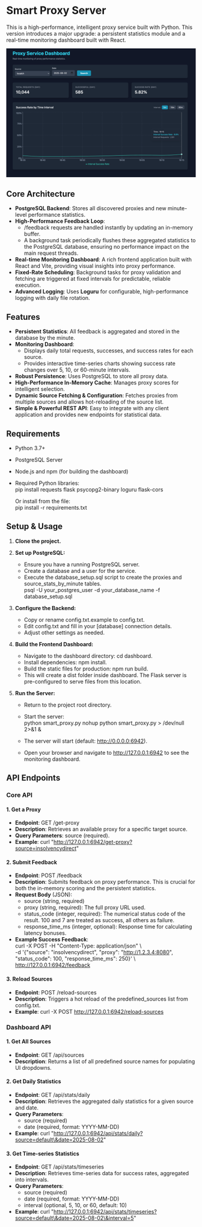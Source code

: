 # **Smart Proxy Server**

This is a high-performance, intelligent proxy service built with Python. This version introduces a major upgrade: a persistent statistics module and a real-time monitoring dashboard built with React.

![Dashboard Screenshot](.github/assets/dashboard.png)

## **Core Architecture**

* **PostgreSQL Backend**: Stores all discovered proxies and new minute-level performance statistics.  
* **High-Performance Feedback Loop**:  
  * /feedback requests are handled instantly by updating an in-memory buffer.  
  * A background task periodically flushes these aggregated statistics to the PostgreSQL database, ensuring no performance impact on the main request threads.  
* **Real-time Monitoring Dashboard**: A rich frontend application built with React and Vite, providing visual insights into proxy performance.  
* **Fixed-Rate Scheduling**: Background tasks for proxy validation and fetching are triggered at fixed intervals for predictable, reliable execution.  
* **Advanced Logging**: Uses **Loguru** for configurable, high-performance logging with daily file rotation.

## **Features**

* **Persistent Statistics**: All feedback is aggregated and stored in the database by the minute.  
* **Monitoring Dashboard**:  
  * Displays daily total requests, successes, and success rates for each source.  
  * Provides interactive time-series charts showing success rate changes over 5, 10, or 60-minute intervals.  
* **Robust Persistence**: Uses PostgreSQL to store all proxy data.  
* **High-Performance In-Memory Cache**: Manages proxy scores for intelligent selection.  
* **Dynamic Source Fetching & Configuration**: Fetches proxies from multiple sources and allows hot-reloading of the source list.  
* **Simple & Powerful REST API**: Easy to integrate with any client application and provides new endpoints for statistical data.

## **Requirements**

* Python 3.7+  
* PostgreSQL Server  
* Node.js and npm (for building the dashboard)  
* Required Python libraries:  
  pip install requests flask psycopg2-binary loguru flask-cors

  Or install from the file:  
  pip install \-r requirements.txt

## **Setup & Usage**

1. **Clone the project.**  
2. **Set up PostgreSQL:**  
   * Ensure you have a running PostgreSQL server.  
   * Create a database and a user for the service.  
   * Execute the database\_setup.sql script to create the proxies and source\_stats\_by\_minute tables.  
     psql \-U your\_postgres\_user \-d your\_database\_name \-f database\_setup.sql

3. **Configure the Backend:**  
   * Copy or rename config.txt.example to config.txt.  
   * Edit config.txt and fill in your \[database\] connection details.  
   * Adjust other settings as needed.  
4. **Build the Frontend Dashboard:**  
   * Navigate to the dashboard directory: cd dashboard.  
   * Install dependencies: npm install.  
   * Build the static files for production: npm run build.  
   * This will create a dist folder inside dashboard. The Flask server is pre-configured to serve files from this location.  
5. **Run the Server:**  
   * Return to the project root directory.  
   * Start the server:  
     python smart\_proxy.py
     nohup python smart_proxy.py > /dev/null 2>&1 &

   * The server will start (default: http://0.0.0.0:6942).  
   * Open your browser and navigate to http://127.0.0.1:6942 to see the monitoring dashboard.

## **API Endpoints**

### **Core API**

#### **1\. Get a Proxy**

* **Endpoint**: GET /get-proxy  
* **Description**: Retrieves an available proxy for a specific target source.  
* **Query Parameters**: source (required).  
* **Example**: curl "http://127.0.0.1:6942/get-proxy?source=insolvencydirect"

#### **2\. Submit Feedback**

* **Endpoint**: POST /feedback  
* **Description**: Submits feedback on proxy performance. This is crucial for both the in-memory scoring and the persistent statistics.  
* **Request Body** (JSON):  
  * source (string, required)  
  * proxy (string, required): The full proxy URL used.  
  * status\_code (integer, required): The numerical status code of the result. 100 and 7 are treated as success, all others as failure.  
  * response\_time\_ms (integer, optional): Response time for calculating latency bonuses.  
* **Example Success Feedback**:  
  curl \-X POST \-H "Content-Type: application/json" \\  
       \-d '{"source": "insolvencydirect", "proxy": "http://1.2.3.4:8080", "status\_code": 100, "response\_time\_ms": 250}' \\  
       http://127.0.0.1:6942/feedback

#### **3\. Reload Sources**

* **Endpoint**: POST /reload-sources  
* **Description**: Triggers a hot reload of the predefined\_sources list from config.txt.  
* **Example**: curl \-X POST http://127.0.0.1:6942/reload-sources

### **Dashboard API**

#### **1\. Get All Sources**

* **Endpoint**: GET /api/sources  
* **Description**: Returns a list of all predefined source names for populating UI dropdowns.

#### **2\. Get Daily Statistics**

* **Endpoint**: GET /api/stats/daily  
* **Description**: Retrieves the aggregated daily statistics for a given source and date.  
* **Query Parameters**:  
  * source (required)  
  * date (required, format: YYYY-MM-DD)  
* **Example**: curl "http://127.0.0.1:6942/api/stats/daily?source=default\&date=2025-08-02"

#### **3\. Get Time-series Statistics**

* **Endpoint**: GET /api/stats/timeseries  
* **Description**: Retrieves time-series data for success rates, aggregated into intervals.  
* **Query Parameters**:  
  * source (required)  
  * date (required, format: YYYY-MM-DD)  
  * interval (optional, 5, 10, or 60, default: 10\)  
* **Example**: curl "http://127.0.0.1:6942/api/stats/timeseries?source=default\&date=2025-08-02\&interval=5"
